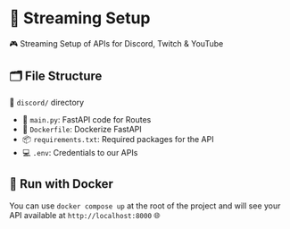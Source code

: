 # 🎥 Streaming Setup

🎮 Streaming Setup of APIs for Discord, Twitch & YouTube

## 🗂️ File Structure

📁 `discord/` directory
- 📝 `main.py`: FastAPI code for Routes
- 🐳 `Dockerfile`: Dockerize FastAPI
- 📦 `requirements.txt`: Required packages for the API
- 💻 `.env`: Credentials to our APIs

## 🚀 Run with Docker

You can use `docker compose up` at the root of the project and will see your API available at `http://localhost:8000` 🌐

